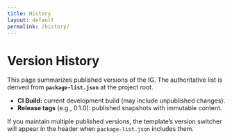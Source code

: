 ```yaml
---
title: History
layout: default
permalink: /history/
---
```


# Version History

This page summarizes published versions of the IG. The authoritative list is derived from **`package-list.json`** at the project root.

- **CI Build:** current development build (may include unpublished changes).
- **Release tags** (e.g., 0.1.0): published snapshots with immutable content.

If you maintain multiple published versions, the template’s version switcher will appear in the header when `package-list.json` includes them.

